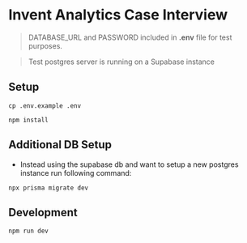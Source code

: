 # Invent Analytics Case Interview


> DATABASE_URL and PASSWORD included in **.env** file for test purposes.

> Test postgres server is running on a Supabase instance





## Setup

```
cp .env.example .env

npm install

```

## Additional DB Setup
*  Instead using the supabase db and want to setup a new postgres instance run following command:

```
npx prisma migrate dev
```

## Development

```
npm run dev
```
